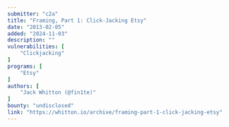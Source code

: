 ```yaml
---
submitter: "c2a"
title: "Framing, Part 1: Click-Jacking Etsy"
date: "2013-02-05"
added: "2024-11-03"
description: ""
vulnerabilities: [
    "Clickjacking"
]
programs: [
    "Etsy"
]
authors: [
    "Jack Whitton (@fin1te)"
]
bounty: "undisclosed"
link: "https://whitton.io/archive/framing-part-1-click-jacking-etsy"
---
```




